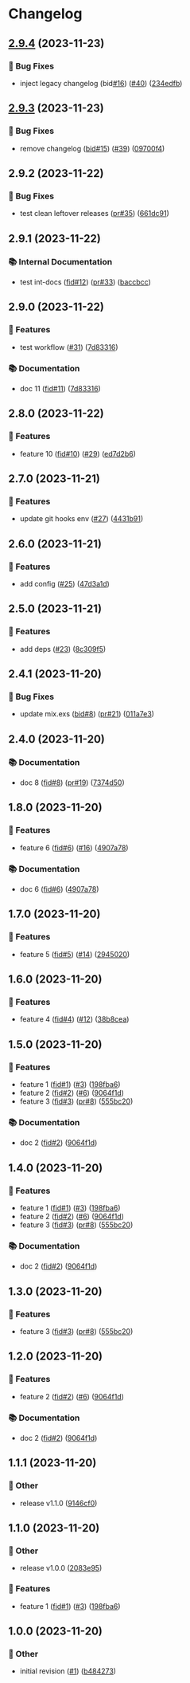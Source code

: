 # Changelog

## [2.9.4](https://github.com/jgallinari/please_release/compare/v2.9.3...v2.9.4) (2023-11-23)


### 🐞 Bug Fixes

* inject legacy changelog (bid[#16](https://github.com/jgallinari/please_release/issues/16)) ([#40](https://github.com/jgallinari/please_release/issues/40)) ([234edfb](https://github.com/jgallinari/please_release/commit/234edfb6307bbcb95b575894ed8810ec7ad52f1d))

## [2.9.3](https://github.com/jgallinari/please_release/compare/v2.9.2...v2.9.3) (2023-11-23)

### 🐞 Bug Fixes

* remove changelog ([bid#15](https://airnity.fibery.io/Work/Bug/15)) ([#39](https://github.com/jgallinari/please_release/issues/39)) ([09700f4](https://github.com/jgallinari/please_release/commit/09700f4f7164c5ea73f311b77c7c1a2bcbd741aa))

## 2.9.2 (2023-11-22)

### 🐞 Bug Fixes

* test clean leftover releases ([pr#35](https://github.com/jgallinari/please_release/issues/35)) ([661dc91](https://github.com/jgallinari/please_release/commit/661dc917264ca78d54cd1a2386ed82c94a1ca575))

## 2.9.1 (2023-11-22)

### 📚 Internal Documentation

* test int-docs ([fid#12](https://airnity.fibery.io/Work/Feature/12)) ([pr#33](https://github.com/jgallinari/please_release/issues/33)) ([baccbcc](https://github.com/jgallinari/please_release/commit/baccbcc069a7fd2737561c2533917ab5e831c5a0))

## 2.9.0 (2023-11-22)

### 🚀 Features

* test workflow ([#31](https://github.com/jgallinari/please_release/issues/31)) ([7d83316](https://github.com/jgallinari/please_release/commit/7d83316a4b426251a4c27a7d2fd5ebc3aed41896))

### 📚 Documentation

* doc 11 ([fid#11](https://airnity.fibery.io/Work/Feature/11)) ([7d83316](https://github.com/jgallinari/please_release/commit/7d83316a4b426251a4c27a7d2fd5ebc3aed41896))

## 2.8.0 (2023-11-22)

### 🚀 Features

* feature 10 ([fid#10](https://airnity.fibery.io/Work/Feature/10)) ([#29](https://github.com/jgallinari/please_release/issues/29)) ([ed7d2b6](https://github.com/jgallinari/please_release/commit/ed7d2b6361a9115a19411cd9818bb08fddeb76f3))

## 2.7.0 (2023-11-21)

### 🚀 Features

* update git hooks env ([#27](https://github.com/jgallinari/please_release/issues/27)) ([4431b91](https://github.com/jgallinari/please_release/commit/4431b91dab5368fa55075ae3a818d0efa8ddc4cf))

## 2.6.0 (2023-11-21)

### 🚀 Features

* add config ([#25](https://github.com/jgallinari/please_release/issues/25)) ([47d3a1d](https://github.com/jgallinari/please_release/commit/47d3a1d2421bf426c8432cdccaa645bc4b816785))

## 2.5.0 (2023-11-21)

### 🚀 Features

* add deps ([#23](https://github.com/jgallinari/please_release/issues/23)) ([8c309f5](https://github.com/jgallinari/please_release/commit/8c309f58f55e4a6fc01721463bf05d78802d971f))

## 2.4.1 (2023-11-20)

### 🐞 Bug Fixes

* update mix.exs ([bid#8](https://airnity.fibery.io/Work/Bug/8)) ([pr#21](https://github.com/jgallinari/please-release/issues/21)) ([011a7e3](https://github.com/jgallinari/please-release/commit/011a7e362cec8067de7e585397f7dbd773dfbe71))

## 2.4.0 (2023-11-20)

### 📚 Documentation

* doc 8 ([fid#8](https://airnity.fibery.io/Work/Feature/8)) ([pr#19](https://github.com/jgallinari/please-release/issues/19)) ([7374d50](https://github.com/jgallinari/please-release/commit/7374d50c9c341db878eee74ae24310d34ea97f5d))

## 1.8.0 (2023-11-20)

### 🚀 Features

* feature 6 ([fid#6](https://airnity.fibery.io/Work/Feature/6)) ([#16](https://github.com/jgallinari/please-release/issues/16)) ([4907a78](https://github.com/jgallinari/please-release/commit/4907a78e05d51e7517800e4bd94234a4b1bb29c8))

### 📚 Documentation

* doc 6 ([fid#6](https://airnity.fibery.io/Work/Feature/6)) ([4907a78](https://github.com/jgallinari/please-release/commit/4907a78e05d51e7517800e4bd94234a4b1bb29c8))

## 1.7.0 (2023-11-20)

### 🚀 Features

* feature 5 ([fid#5](https://airnity.fibery.io/Work/Feature/5)) ([#14](https://github.com/jgallinari/please-release/issues/14)) ([2945020](https://github.com/jgallinari/please-release/commit/29450201684b7db51fda3bc2e99161e0de8b2a58))

## 1.6.0 (2023-11-20)

### 🚀 Features

* feature 4 ([fid#4](https://airnity.fibery.io/Work/Feature/4)) ([#12](https://github.com/jgallinari/please-release/issues/12)) ([38b8cea](https://github.com/jgallinari/please-release/commit/38b8cea9ba6919058cd206d4f726de09e7c1f1c8))

## 1.5.0 (2023-11-20)

### 🚀 Features

* feature 1 ([fid#1](https://airnity.fibery.io/Work/Feature/1)) ([#3](https://github.com/jgallinari/please-release/issues/3)) ([198fba6](https://github.com/jgallinari/please-release/commit/198fba6ef033837492f381f1b624df3b4ca696f4))
* feature 2 ([fid#2](https://airnity.fibery.io/Work/Feature/2)) ([#6](https://github.com/jgallinari/please-release/issues/6)) ([9064f1d](https://github.com/jgallinari/please-release/commit/9064f1d12ab930d568d9d4ed653a14faefe6649b))
* feature 3 ([fid#3](https://airnity.fibery.io/Work/Feature/3)) ([pr#8](https://github.com/jgallinari/please-release/issues/8)) ([555bc20](https://github.com/jgallinari/please-release/commit/555bc20a17154abc6e075b280a401995b78ffd63))

### 📚 Documentation

* doc 2 ([fid#2](https://airnity.fibery.io/Work/Feature/2)) ([9064f1d](https://github.com/jgallinari/please-release/commit/9064f1d12ab930d568d9d4ed653a14faefe6649b))

## 1.4.0 (2023-11-20)

### 🚀 Features

* feature 1 ([fid#1](https://airnity.fibery.io/Work/Feature/1)) ([#3](https://github.com/jgallinari/please-release/issues/3)) ([198fba6](https://github.com/jgallinari/please-release/commit/198fba6ef033837492f381f1b624df3b4ca696f4))
* feature 2 ([fid#2](https://airnity.fibery.io/Work/Feature/2)) ([#6](https://github.com/jgallinari/please-release/issues/6)) ([9064f1d](https://github.com/jgallinari/please-release/commit/9064f1d12ab930d568d9d4ed653a14faefe6649b))
* feature 3 ([fid#3](https://airnity.fibery.io/Work/Feature/3)) ([pr#8](https://github.com/jgallinari/please-release/issues/8)) ([555bc20](https://github.com/jgallinari/please-release/commit/555bc20a17154abc6e075b280a401995b78ffd63))

### 📚 Documentation

* doc 2 ([fid#2](https://airnity.fibery.io/Work/Feature/2)) ([9064f1d](https://github.com/jgallinari/please-release/commit/9064f1d12ab930d568d9d4ed653a14faefe6649b))

## 1.3.0 (2023-11-20)

### 🚀 Features

* feature 3 ([fid#3](https://airnity.fibery.io/Work/Feature/3)) ([pr#8](https://github.com/jgallinari/please-release/issues/8)) ([555bc20](https://github.com/jgallinari/please-release/commit/555bc20a17154abc6e075b280a401995b78ffd63))

## 1.2.0 (2023-11-20)

### 🚀 Features

* feature 2 ([fid#2](https://airnity.fibery.io/Work/Feature/2)) ([#6](https://github.com/jgallinari/please-release/issues/6)) ([9064f1d](https://github.com/jgallinari/please-release/commit/9064f1d12ab930d568d9d4ed653a14faefe6649b))

### 📚 Documentation

* doc 2 ([fid#2](https://airnity.fibery.io/Work/Feature/2)) ([9064f1d](https://github.com/jgallinari/please-release/commit/9064f1d12ab930d568d9d4ed653a14faefe6649b))

## 1.1.1 (2023-11-20)

### 🧰 Other

* release v1.1.0 ([9146cf0](https://github.com/jgallinari/please-release/commit/9146cf0c709a555c6e0b6578597478897a64318b))

## 1.1.0 (2023-11-20)

### 🧰 Other

* release v1.0.0 ([2083e95](https://github.com/jgallinari/please-release/commit/2083e9590badfee01ac05304847e495e602133b9))

### 🚀 Features

* feature 1 ([fid#1](https://airnity.fibery.io/Work/Feature/1)) ([#3](https://github.com/jgallinari/please-release/issues/3)) ([198fba6](https://github.com/jgallinari/please-release/commit/198fba6ef033837492f381f1b624df3b4ca696f4))

## 1.0.0 (2023-11-20)

### 🧰 Other

* initial revision ([#1](https://github.com/jgallinari/please-release/issues/1)) ([b484273](https://github.com/jgallinari/please-release/commit/b4842730269fc4a207ff6e3ba4527eec8a031e28))
